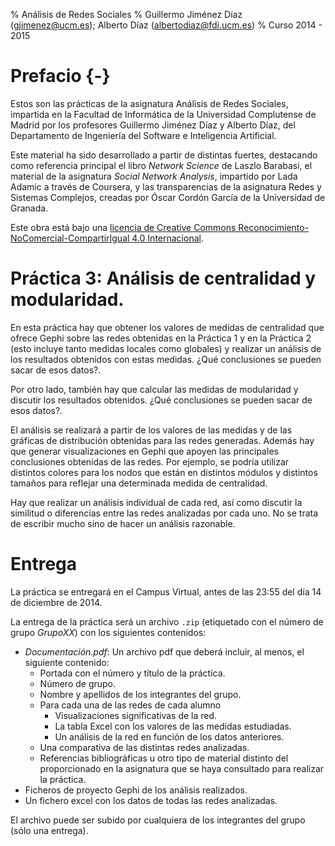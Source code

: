 % Análisis de Redes Sociales
% Guillermo Jiménez Díaz (gjimenez@ucm.es); Alberto Díaz (albertodiaz@fdi.ucm.es)
% Curso 2014 - 2015

# Prefacio {-}

Estos son las prácticas de la asignatura Análisis de Redes Sociales, impartida en la Facultad de Informática de la Universidad Complutense de Madrid por los profesores Guillermo Jiménez Díaz y Alberto Díaz, del Departamento de Ingeniería del Software e Inteligencia Artificial.

Este material ha sido desarrollado a partir de distintas fuertes, destacando como referencia principal el libro _Network Science_ de Laszlo Barabasi, el material de la asignatura _Social Network Analysis_, impartido por Lada Adamic a través de Coursera, y las transparencias de la asignatura Redes y Sistemas Complejos, creadas por Óscar Cordón García de la Universidad de Granada.

Este obra está bajo una [licencia de Creative Commons Reconocimiento-NoComercial-CompartirIgual 4.0 Internacional](http://creativecommons.org/licenses/by-nc-sa/4.0/).

# Práctica 3: Análisis de centralidad y modularidad.

En esta práctica hay que obtener los valores de medidas de centralidad que ofrece Gephi sobre las redes obtenidas en la Práctica 1 y en la Práctica 2 (esto incluye tanto medidas locales como globales) y realizar un análisis de los resultados obtenidos con estas medidas. ¿Qué conclusiones se pueden sacar de esos datos?.

Por otro lado, también hay que calcular las medidas de modularidad y discutir los resultados obtenidos. ¿Qué conclusiones se pueden sacar de esos datos?.

El análisis se realizará a partir de los valores de las medidas y de las gráficas de distribución obtenidas para las redes generadas. Además hay que generar visualizaciones en Gephi que apoyen las principales conclusiones obtenidas de las redes. Por ejemplo, se podría utilizar distintos colores para los nodos que están en distintos módulos y distintos tamaños para reflejar una determinada medida de centralidad.

Hay que realizar un análisis individual de cada red, así como discutir la similitud o diferencias entre las redes analizadas por cada uno. No se trata de escribir mucho sino de hacer un análisis razonable.

# Entrega

La práctica se entregará en el Campus Virtual, antes de las 23:55 del día 14 de diciembre de 2014.

La entrega de la práctica será un archivo `.zip` (etiquetado con el número de grupo _GrupoXX_) con los siguientes contenidos:

* _Documentación.pdf_: Un archivo pdf que deberá incluir, al menos, el siguiente contenido:
    -   Portada con el número y título de la práctica.
    -   Número de grupo.
    -   Nombre y apellidos de los integrantes del grupo.
    -   Para cada una de las redes de cada alumno
        +   Visualizaciones significativas de la red.
        +   La tabla Excel con los valores de las medidas estudiadas.
        +   Un análisis de la red en función de los datos anteriores.
    -   Una comparativa de las distintas redes analizadas.
    -   Referencias bibliográficas u otro tipo de material distinto del proporcionado en la asignatura que se haya consultado para realizar la práctica. 
* Ficheros de proyecto Gephi de los análisis realizados.
* Un fichero excel con los datos de todas las redes analizadas.

El archivo puede ser subido por cualquiera de los integrantes del grupo (sólo una entrega).